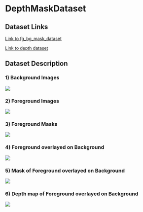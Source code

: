 # DepthMaskDataset


## Dataset Links

[Link to fg_bg_mask_dataset](https://drive.google.com/file/d/11TbUmMY9mYyIeRCkh5kGGIZ-k1Vbs-Qz/view?usp=sharing)

[Link to depth dataset]()


## Dataset Description

### 1) Background Images

![](https://raw.githubusercontent.com/genigarus/DepthMaskDataset/master/asset/sample_bg.PNG)


### 2) Foreground Images

![](https://raw.githubusercontent.com/genigarus/DepthMaskDataset/master/asset/sample_fg.PNG)


### 3) Foreground Masks

![](https://raw.githubusercontent.com/genigarus/DepthMaskDataset/master/asset/sample_fg_mask.PNG)


### 4) Foreground overlayed on Background

![](https://raw.githubusercontent.com/genigarus/DepthMaskDataset/master/asset/fg_bg.PNG)


### 5) Mask of Foreground overlayed on Background

![](https://raw.githubusercontent.com/genigarus/DepthMaskDataset/master/asset/fg_bg_mask.PNG)


### 6) Depth map of Foreground overlayed on Background

![](https://raw.githubusercontent.com/genigarus/DepthMaskDataset/master/asset/sample_depth_map.PNG)

